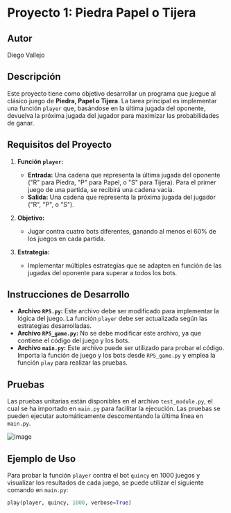 # Proyecto 1: Piedra Papel o Tijera
## Autor
Diego Vallejo

## Descripción

Este proyecto tiene como objetivo desarrollar un programa que juegue al clásico juego de **Piedra, Papel o Tijera**. La tarea principal es implementar una función `player` que, basándose en la última jugada del oponente, devuelva la próxima jugada del jugador para maximizar las probabilidades de ganar.

## Requisitos del Proyecto

1. **Función `player`:** 
   - **Entrada:** Una cadena que representa la última jugada del oponente ("R" para Piedra, "P" para Papel, o "S" para Tijera). Para el primer juego de una partida, se recibirá una cadena vacía.
   - **Salida:** Una cadena que representa la próxima jugada del jugador ("R", "P", o "S").

2. **Objetivo:** 
   - Jugar contra cuatro bots diferentes, ganando al menos el 60% de los juegos en cada partida.

3. **Estrategia:** 
   - Implementar múltiples estrategias que se adapten en función de las jugadas del oponente para superar a todos los bots.

## Instrucciones de Desarrollo

- **Archivo `RPS.py`:** Este archivo debe ser modificado para implementar la lógica del juego. La función `player` debe ser actualizada según las estrategias desarrolladas.
- **Archivo `RPS_game.py`:** No se debe modificar este archivo, ya que contiene el código del juego y los bots.
- **Archivo `main.py`:** Este archivo puede ser utilizado para probar el código. Importa la función de juego y los bots desde `RPS_game.py` y emplea la función `play` para realizar las pruebas.

## Pruebas

Las pruebas unitarias están disponibles en el archivo `test_module.py`, el cual se ha importado en `main.py` para facilitar la ejecución. Las pruebas se pueden ejecutar automáticamente descomentando la última línea en `main.py`.

![image](https://github.com/user-attachments/assets/a29b6ef1-e285-4f05-8df8-6c51ced2039b)

## Ejemplo de Uso

Para probar la función `player` contra el bot `quincy` en 1000 juegos y visualizar los resultados de cada juego, se puede utilizar el siguiente comando en `main.py`:

```python
play(player, quincy, 1000, verbose=True)
